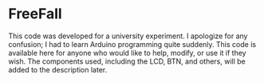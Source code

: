 # FreeFall
This code was developed for a university experiment. I apologize for any confusion; I had to learn Arduino programming quite suddenly. This code is available here for anyone who would like to help, modify, or use it if they wish. The components used, including the LCD, BTN, and others, will be added to the description later.
